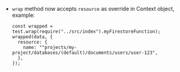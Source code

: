 - `wrap` method now accepts `resource` as override in Context object, example:

  ```
  const wrapped = test.wrap(require("../src/index").myFirestoreFunction);
  wrapped(data, {
    resource: {
      name: ""projects/my-project/databases/(default)/documents/users/user-123",
    },
  });
  ```
  
